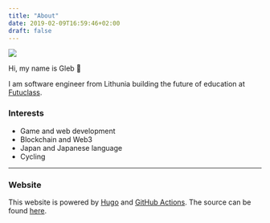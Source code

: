 ```yaml
---
title: "About"
date: 2019-02-09T16:59:46+02:00
draft: false
---
```

![][image-1]

Hi, my name is Gleb 👋

I am software engineer from Lithunia building the future of education at [Futuclass][0].

### Interests
* Game and web development
* Blockchain and Web3
* Japan and Japanese language
* Cycling


---
### Website
This website is powered by [Hugo][1] and [GitHub Actions][2]. The source can be found [here][3].

[0]:  https://futuclass.com
[1]:	https://gohugo.io
[2]:	https://github.com/skibitsky/skibitsky.github.io/actions
[3]:	https://github.com/skibitsky/skibitsky.github.io

[image-1]:	https://skibitsky.com/images/me.webp

